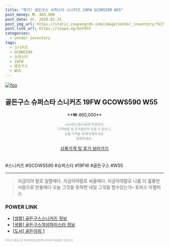 ```yaml
--- 
title: "특가! 골든구스 슈퍼스타 스니커즈 19FW GCOWS590 W55" 
post_money: ₩. 460,000 
post_date: dt. 2020.01.31 
post_img_url: https://static.coupangcdn.com/image/vendor_inventory/fe25/c4486f9244d5a8620d223de010af030d4a05b15f5dd7ee3577cbaf5afa18.jpg 
post_link_url: https://coupa.ng/bnFXhf 
categories: 
  - vendor_inventory 
tags: 
  - 스니커즈 
  - GCOWS590 
  - 슈퍼스타 
  - 19FW 
  - 골든구스 
  - W55 
--- 
```

[![foo](https://static.coupangcdn.com/image/vendor_inventory/fe25/c4486f9244d5a8620d223de010af030d4a05b15f5dd7ee3577cbaf5afa18.jpg)](https://coupa.ng/bnFXhf) 

## 골든구스 슈퍼스타 스니커즈 19FW GCOWS590 W55 
<p style="text-align: center;">**₩ 460,000**</p> 
<p style="text-align: center;"><span style="color: #898c8f; font-family: Georgia,Times,serif; font-size: 0.75em;">2020년01월31일에 작성되어, <br>가격변동 및 추가할인이 있을 수 있으니,<br> 상품 가격을 꼭!확인해주세요.<br>행복하세요~</span> 
</p>	 
<div markdown="0" style="text-align: center;"><a href="https://coupa.ng/bnFXhf" class="btn btn--success">상품가격 및 후기 보러가기</a></div> 
<br><br> 
  #스니커즈 #GCOWS590 #슈퍼스타 #19FW #골든구스 #W55 
<hr> 

> 지금이야 말로 일할때다. 지금이야말로 싸울때다. 지금이야말로 나를 더 훌륭한 사람으로 만들때다 오늘 그것을 못하면 내일 그것을 할수있는가–  토마스 아켐피스 


### POWER LINK

* <a href="https://blog.naver.com/fash111/221767999713" target="_blank"> [생활] 골든구스스니커즈 정보 </a>
* <a href="https://blog.naver.com/sakai111/221765304669" target="_blank"> [생활] 골든구스여성하이스타 정보 </a>
* <a href="https://blog.naver.com/santokki14/221776386589" target="_blank">[도서] 골든아워 1</a>

<span style="color: #898c8f; font-family: Georgia,Times,serif; font-size: 0.55em;">파트너스활동으로 작성자에게 일정액의 커미션이 제공될수 있습니다.</span> 
